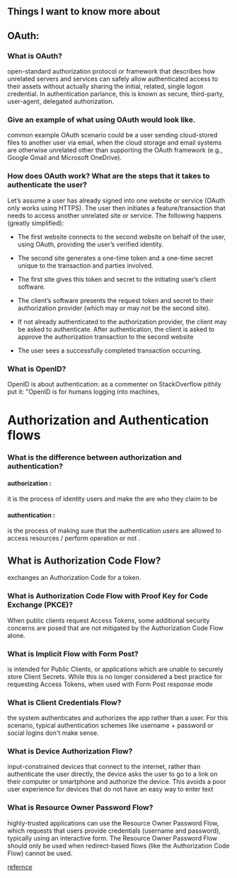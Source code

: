 ## Things I want to know more about 

## OAuth:

### What is OAuth? 
open-standard authorization protocol or framework that describes how unrelated servers and services can safely allow authenticated access to their assets without actually sharing the initial, related, single logon credential. In authentication parlance, this is known as secure, third-party, user-agent, delegated authorization. 

### Give an example of what using OAuth would look like. 

common example OAuth scenario could be a user sending cloud-stored files to another user via email, when the cloud storage and email systems are otherwise unrelated other than supporting the OAuth framework (e.g., Google Gmail and Microsoft OneDrive).

### How does OAuth work? What are the steps that it takes to authenticate the user? 

Let’s assume a user has already signed into one website or service (OAuth only works using HTTPS). The user then initiates a feature/transaction that needs to access another unrelated site or service. The following happens (greatly simplified):

* The first website connects to the second website on behalf of the user, using OAuth, providing the user’s verified identity.


* The second site generates a one-time token and a one-time secret unique to the transaction and parties involved.


* The first site gives this token and secret to the initiating user’s client software.

* The client’s software presents the request token and secret to their authorization provider (which may or may not be the second site).


* If not already authenticated to the authorization provider, the client may be asked to authenticate. After authentication, the client is asked to approve the authorization transaction to the second website

* The user sees a successfully completed transaction occurring. 


### What is OpenID? 
OpenID is about authentication: as a commenter on StackOverflow pithily put it: "OpenID is for humans logging into machines,


# Authorization and Authentication flows 

### What is the difference between authorization and authentication? 


#### authorization :
 it is the process of identity users and make the are who they claim to be 


####  authentication :
is the process of making sure that the authentication users are allowed to access resources / perform operation or not .


## What is Authorization Code Flow? 
  exchanges an Authorization Code for a token. 

### What is Authorization Code Flow with Proof Key for Code Exchange (PKCE)? 

When public clients  request Access Tokens, some additional security concerns are posed that are not mitigated by the Authorization Code Flow alone.

### What is Implicit Flow with Form Post? 
  is intended for Public Clients, or applications which are unable to securely store Client Secrets. While this is no longer considered a best practice for requesting Access Tokens, when used with Form Post response mode


  ### What is Client Credentials Flow? 
   the system authenticates and authorizes the app rather than a user. For this scenario, typical authentication schemes like username + password or social logins don't make sense.

   ### What is Device Authorization Flow? 
   input-constrained devices that connect to the internet, rather than authenticate the user directly, the device asks the user to go to a link on their computer or smartphone and authorize the device. This avoids a poor user experience for devices that do not have an easy way to enter text

   ### What is Resource Owner Password Flow? 
   highly-trusted applications can use the Resource Owner Password Flow, which requests that users provide credentials (username and password), typically using an interactive form. The Resource Owner Password Flow should only be used when redirect-based flows (like the Authorization Code Flow) cannot be used. 

   [refernce](https://auth0.com/docs/flows)


